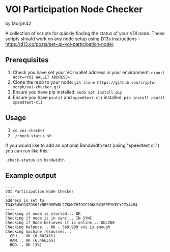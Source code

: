 # VOI Participation Node Checker

by Morph42

A collection of scripts for quickly finding the status of your VOI node.
These scripts should work on any node setup using D13s instructions - https://d13.co/posts/set-up-voi-participation-node/.

## Prerequisites

1) Check you have set your VOI wallet address in your environment:
   `export addr=<VOI WALLET ADDRESS>`
2) Clone the repo to your node:
   `git clone https://github.com/crypto-morph/voi-checker.git`
3) Ensure you have pip installed:
   `sudo apt install pip`
4) Ensure you have `psutil` and `speedtest-cli` installed:
   `pip install psutil speedtest-cli`

## Usage

1) `cd voi-checker`
2) `./check-status.sh`

If you would like to add an optional Bandwidth test (using "speedtest cli") you can run like this:

`.check-status.sh bandwidth`

## Example output

```
----
VOI Participation Node Checker
----
address is set to TG4XRUVGGQZOS6JYNRFN5EWBL2ZKWKZHIOIC2OKURX3FPFYKFCYJ7X44M4
----
Checking if node is started... OK
Checking if node is in sync... IN SYNC
Checking if Node believes it is online... ONLINE
Checking balance... OK - 569.989 voi is enough
Checking machine resources...
  CPU... OK (0.60241%)
  RAM... OK (6.46636%)
  HDD... OK (3%)
```
